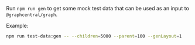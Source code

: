 Run `npm run gen` to get some mock test data that can be used as an input to `@graphcentral/graph`.

Example:

```bash
npm run test-data:gen -- --children=5000 --parent=100 --genLayout=1
```